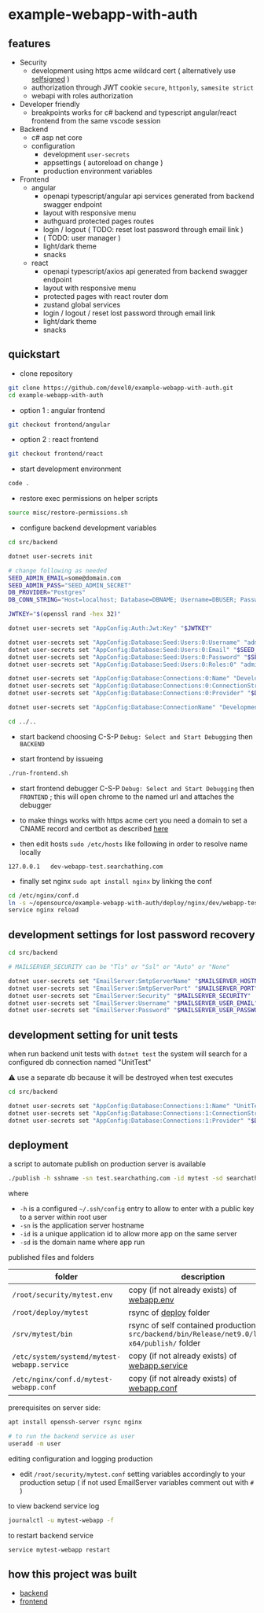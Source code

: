 # example-webapp-with-auth

## features

- Security
  - development using https acme wildcard cert ( alternatively use [selfsigned][1] )
  - authorization through JWT cookie `secure`, `httponly`, `samesite strict`
  - webapi with roles authorization
- Developer friendly
  - breakpoints works for c# backend and typescript angular/react frontend from the same vscode session
- Backend
  - c# asp net core
  - configuration
    - development `user-secrets`
    - appsettings ( autoreload on change )
    - production environment variables
- Frontend
  - angular    
    - openapi typescript/angular api services generated from backend swagger endpoint
    - layout with responsive menu
    - authguard protected pages routes
    - login / logout ( TODO: reset lost password through email link )
    - ( TODO: user manager )
    - light/dark theme
    - snacks    
  - react    
    - openapi typescript/axios api generated from backend swagger endpoint
    - layout with responsive menu
    - protected pages with react router dom
    - zustand global services
    - login / logout / reset lost password through email link
    - light/dark theme
    - snacks    

## quickstart

- clone repository

```sh
git clone https://github.com/devel0/example-webapp-with-auth.git
cd example-webapp-with-auth
```

- option 1 : angular frontend

```sh
git checkout frontend/angular
```

- option 2 : react frontend

```sh
git checkout frontend/react
```

- start development environment

```sh
code .
```

- restore exec permissions on helper scripts

```sh
source misc/restore-permissions.sh
```

- configure backend development variables

```sh
cd src/backend

dotnet user-secrets init

# change following as needed
SEED_ADMIN_EMAIL=some@domain.com
SEED_ADMIN_PASS="SEED_ADMIN_SECRET"
DB_PROVIDER="Postgres"
DB_CONN_STRING="Host=localhost; Database=DBNAME; Username=DBUSER; Password=DBPASS"

JWTKEY="$(openssl rand -hex 32)"

dotnet user-secrets set "AppConfig:Auth:Jwt:Key" "$JWTKEY"

dotnet user-secrets set "AppConfig:Database:Seed:Users:0:Username" "admin"
dotnet user-secrets set "AppConfig:Database:Seed:Users:0:Email" "$SEED_ADMIN_EMAIL"
dotnet user-secrets set "AppConfig:Database:Seed:Users:0:Password" "$SEED_ADMIN_PASS"
dotnet user-secrets set "AppConfig:Database:Seed:Users:0:Roles:0" "admin"

dotnet user-secrets set "AppConfig:Database:Connections:0:Name" "Development"
dotnet user-secrets set "AppConfig:Database:Connections:0:ConnectionString" "$DB_CONN_STRING"
dotnet user-secrets set "AppConfig:Database:Connections:0:Provider" "$DB_PROVIDER"

dotnet user-secrets set "AppConfig:Database:ConnectionName" "Development"

cd ../..
```

- start backend choosing C-S-P `Debug: Select and Start Debugging` then `BACKEND`

- start frontend by issueing

```sh
./run-frontend.sh
```

- start frontend debugger C-S-P `Debug: Select and Start Debugging` then `FRONTEND` ; this will open chrome to the named url and attaches the debugger

- to make things works with https acme cert you need a domain to set a CNAME record and certbot as described [here][2]

- then edit hosts `sudo /etc/hosts` like following in order to resolve name locally

```
127.0.0.1   dev-webapp-test.searchathing.com
```

- finally set nginx `sudo apt install nginx` by linking the conf

```sh
cd /etc/nginx/conf.d
ln -s ~/opensource/example-webapp-with-auth/deploy/nginx/dev/webapp-test.conf
service nginx reload
```

## development settings for lost password recovery

```sh
cd src/backend

# MAILSERVER_SECURITY can be "Tls" or "Ssl" or "Auto" or "None"

dotnet user-secrets set "EmailServer:SmtpServerName" "$MAILSERVER_HOSTNAME"
dotnet user-secrets set "EmailServer:SmtpServerPort" "$MAILSERVER_PORT"
dotnet user-secrets set "EmailServer:Security" "$MAILSERVER_SECURITY"
dotnet user-secrets set "EmailServer:Username" "$MAILSERVER_USER_EMAIL"
dotnet user-secrets set "EmailServer:Password" "$MAILSERVER_USER_PASSWORD"
```

## development setting for unit tests

when run backend unit tests with `dotnet test` the system will search for a configured db connection named "UnitTest"

:warning: use a separate db because it will be destroyed when test executes

```sh
cd src/backend

dotnet user-secrets set "AppConfig:Database:Connections:1:Name" "UnitTest"
dotnet user-secrets set "AppConfig:Database:Connections:1:ConnectionString" "$UNIT_TEST_DB_CONN_STRING"
dotnet user-secrets set "AppConfig:Database:Connections:1:Provider" "$DB_PROVIDER"
```

## deployment

a script to automate publish on production server is available

```sh
./publish -h sshname -sn test.searchathing.com -id mytest -sd searchathing.com
```

where
- `-h` is a configured `~/.ssh/config` entry to allow to enter with a public key to a server within root user
- `-sn` is the application server hostname
- `-id` is a unique application id to allow more app on the same server
- `-sd` is the domain name where app run

published files and folders

| folder                                      | description                                                                                   |
| ------------------------------------------- | --------------------------------------------------------------------------------------------- |
| `/root/security/mytest.env`                 | copy (if not already exists) of [webapp.env][6]                                               |
| `/root/deploy/mytest`                       | rsync of [deploy][3] folder                                                                   |
| `/srv/mytest/bin`                           | rsync of self contained production `src/backend/bin/Release/net9.0/linux-x64/publish/` folder |
| `/etc/system/systemd/mytest-webapp.service` | copy (if not already exists) of [webapp.service][4]                                           |
| `/etc/nginx/conf.d/mytest-webapp.conf`      | copy (if not already exists) of [webapp.conf][5]                                              |

prerequisites on server side:

```sh
apt install openssh-server rsync nginx

# to run the backend service as user
useradd -m user
```

editing configuration and logging production

- edit `/root/security/mytest.conf` setting variables accordingly to your production setup ( if not used EmailServer variables comment out with `#` )

to view backend service log

```sh
journalctl -u mytest-webapp -f
```

to restart backend service

```sh
service mytest-webapp restart
```

## how this project was built

- [backend](./how-this-project-was-built-backend.md)
- [frontend](./how-this-project-was-built-frontend.md)

[1]: https://github.com/devel0/knowledge/blob/cf1f477a4ccf898d7299dab4daa71ebcf049172f/doc/self-signed-cert.md
[2]: https://github.com/devel0/knowledge/blob/cf1f477a4ccf898d7299dab4daa71ebcf049172f/doc/letsencrypt-acme-dns.md
[3]: ./deploy
[4]: ./deploy/service/webapp.service
[5]: ./deploy/nginx/prod/webapp.conf
[6]: ./deploy/webapp.env